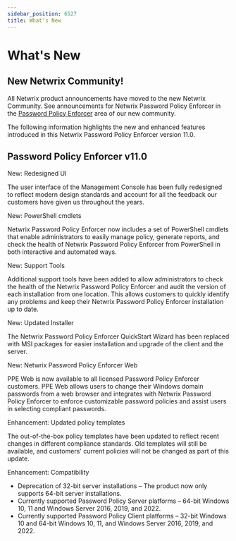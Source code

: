 ```yaml
---
sidebar_position: 6527
title: What's New
---
```


# What's New

## New Netwrix Community!

All Netwrix product announcements have moved to the new Netwrix Community. See announcements for Netwrix Password Policy Enforcer in the [Password Policy Enforcer](https://community.netwrix.com/c/password-policy-enforcer/announcements/118 "https://community.netwrix.com/c/password-policy-enforcer/announcements/118") area of our new community.

The following information highlights the new and enhanced features introduced in this Netwrix Password Policy Enforcer version 11.0.

## Password Policy Enforcer v11.0

New: Redesigned UI

The user interface of the Management Console has been fully redesigned to reflect modern design standards and account for all the feedback our customers have given us throughout the years.

New: PowerShell cmdlets

Netwrix Password Policy Enforcer now includes a set of PowerShell cmdlets that enable administrators to easily manage policy, generate reports, and check the health of Netwrix Password Policy Enforcer from PowerShell in both interactive and automated ways.

New: Support Tools

Additional support tools have been added to allow administrators to check the health of the Netwrix Password Policy Enforcer and audit the version of each installation from one location. This allows customers to quickly identify any problems and keep their Netwrix Password Policy Enforcer installation up to date.

New: Updated Installer

The Netwrix Password Policy Enforcer QuickStart Wizard has been replaced with MSI packages for easier installation and upgrade of the client and the server.

New: Netwrix Password Policy Enforcer Web

PPE Web is now available to all licensed Password Policy Enforcer customers. PPE Web allows users to change their Windows domain passwords from a web browser and integrates with Netwrix Password Policy Enforcer to enforce customizable password policies and assist users in selecting compliant passwords.

Enhancement: Updated policy templates

The out-of-the-box policy templates have been updated to reflect recent changes in different compliance standards. Old templates will still be available, and customers' current policies will not be changed as part of this update.

Enhancement: Compatibility

* Deprecation of 32-bit server installations – The product now only supports 64-bit server installations.
* Currently supported Password Policy Server platforms – 64-bit Windows 10, 11 and Windows Server 2016, 2019, and 2022.
* Currently supported Password Policy Client platforms – 32-bit Windows 10 and 64-bit Windows 10, 11, and Windows Server 2016, 2019, and 2022.